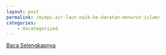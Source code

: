 ```yaml
---
layout: post
permalink: /mimpi-air-laut-naik-ke-daratan-menurut-islam/
categories:
    - Uncategorized
---
```


[Baca Selengkapnya](/02)